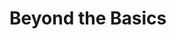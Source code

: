 <!-- import DocCardList from '@theme/DocCardList' -->

# Beyond the Basics
<!--
TODO:
This section will contain small guides that aim at helping the user transition from the Getting Started topis into the Intermediate guides.
The language should hint at the contents of the `Getting Started: Basics` section, but at the same time help the user transition into more intermediate/advanced topics.
-->

<!-- <DocCardList /> -->
